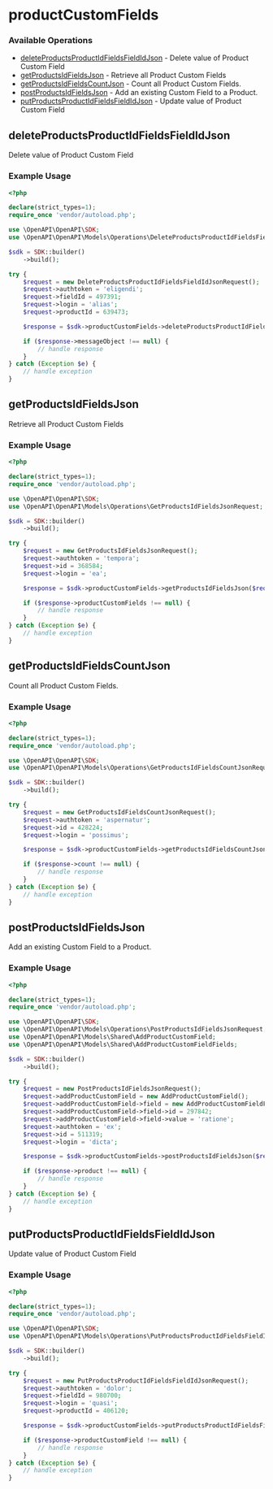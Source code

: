 # productCustomFields

### Available Operations

* [deleteProductsProductIdFieldsFieldIdJson](#deleteproductsproductidfieldsfieldidjson) - Delete value of Product Custom Field
* [getProductsIdFieldsJson](#getproductsidfieldsjson) - Retrieve all Product Custom Fields
* [getProductsIdFieldsCountJson](#getproductsidfieldscountjson) - Count all Product Custom Fields.
* [postProductsIdFieldsJson](#postproductsidfieldsjson) - Add an existing Custom Field to a Product.
* [putProductsProductIdFieldsFieldIdJson](#putproductsproductidfieldsfieldidjson) - Update value of Product Custom Field

## deleteProductsProductIdFieldsFieldIdJson

Delete value of Product Custom Field

### Example Usage

```php
<?php

declare(strict_types=1);
require_once 'vendor/autoload.php';

use \OpenAPI\OpenAPI\SDK;
use \OpenAPI\OpenAPI\Models\Operations\DeleteProductsProductIdFieldsFieldIdJsonRequest;

$sdk = SDK::builder()
    ->build();

try {
    $request = new DeleteProductsProductIdFieldsFieldIdJsonRequest();
    $request->authtoken = 'eligendi';
    $request->fieldId = 497391;
    $request->login = 'alias';
    $request->productId = 639473;

    $response = $sdk->productCustomFields->deleteProductsProductIdFieldsFieldIdJson($request);

    if ($response->messageObject !== null) {
        // handle response
    }
} catch (Exception $e) {
    // handle exception
}
```

## getProductsIdFieldsJson

Retrieve all Product Custom Fields

### Example Usage

```php
<?php

declare(strict_types=1);
require_once 'vendor/autoload.php';

use \OpenAPI\OpenAPI\SDK;
use \OpenAPI\OpenAPI\Models\Operations\GetProductsIdFieldsJsonRequest;

$sdk = SDK::builder()
    ->build();

try {
    $request = new GetProductsIdFieldsJsonRequest();
    $request->authtoken = 'tempora';
    $request->id = 368584;
    $request->login = 'ea';

    $response = $sdk->productCustomFields->getProductsIdFieldsJson($request);

    if ($response->productCustomFields !== null) {
        // handle response
    }
} catch (Exception $e) {
    // handle exception
}
```

## getProductsIdFieldsCountJson

Count all Product Custom Fields.

### Example Usage

```php
<?php

declare(strict_types=1);
require_once 'vendor/autoload.php';

use \OpenAPI\OpenAPI\SDK;
use \OpenAPI\OpenAPI\Models\Operations\GetProductsIdFieldsCountJsonRequest;

$sdk = SDK::builder()
    ->build();

try {
    $request = new GetProductsIdFieldsCountJsonRequest();
    $request->authtoken = 'aspernatur';
    $request->id = 428224;
    $request->login = 'possimus';

    $response = $sdk->productCustomFields->getProductsIdFieldsCountJson($request);

    if ($response->count !== null) {
        // handle response
    }
} catch (Exception $e) {
    // handle exception
}
```

## postProductsIdFieldsJson

Add an existing Custom Field to a Product.

### Example Usage

```php
<?php

declare(strict_types=1);
require_once 'vendor/autoload.php';

use \OpenAPI\OpenAPI\SDK;
use \OpenAPI\OpenAPI\Models\Operations\PostProductsIdFieldsJsonRequest;
use \OpenAPI\OpenAPI\Models\Shared\AddProductCustomField;
use \OpenAPI\OpenAPI\Models\Shared\AddProductCustomFieldFields;

$sdk = SDK::builder()
    ->build();

try {
    $request = new PostProductsIdFieldsJsonRequest();
    $request->addProductCustomField = new AddProductCustomField();
    $request->addProductCustomField->field = new AddProductCustomFieldFields();
    $request->addProductCustomField->field->id = 297842;
    $request->addProductCustomField->field->value = 'ratione';
    $request->authtoken = 'ex';
    $request->id = 511319;
    $request->login = 'dicta';

    $response = $sdk->productCustomFields->postProductsIdFieldsJson($request);

    if ($response->product !== null) {
        // handle response
    }
} catch (Exception $e) {
    // handle exception
}
```

## putProductsProductIdFieldsFieldIdJson

Update value of Product Custom Field

### Example Usage

```php
<?php

declare(strict_types=1);
require_once 'vendor/autoload.php';

use \OpenAPI\OpenAPI\SDK;
use \OpenAPI\OpenAPI\Models\Operations\PutProductsProductIdFieldsFieldIdJsonRequest;

$sdk = SDK::builder()
    ->build();

try {
    $request = new PutProductsProductIdFieldsFieldIdJsonRequest();
    $request->authtoken = 'dolor';
    $request->fieldId = 980700;
    $request->login = 'quasi';
    $request->productId = 406120;

    $response = $sdk->productCustomFields->putProductsProductIdFieldsFieldIdJson($request);

    if ($response->productCustomField !== null) {
        // handle response
    }
} catch (Exception $e) {
    // handle exception
}
```
